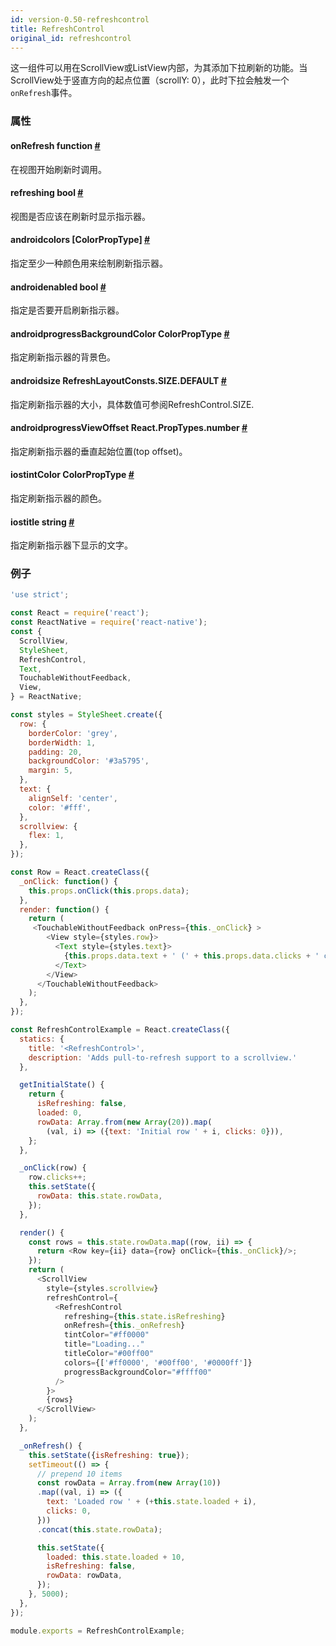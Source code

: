 ```yaml
---
id: version-0.50-refreshcontrol
title: RefreshControl
original_id: refreshcontrol
---
```


这一组件可以用在ScrollView或ListView内部，为其添加下拉刷新的功能。当ScrollView处于竖直方向的起点位置（scrollY: 0），此时下拉会触发一个`onRefresh`事件。

### 属性
<div class="props">
<div class="prop"><h4 class="propTitle"><a class="anchor" name="onrefresh"></a>onRefresh <span class="propType">function</span>
<a class="hash-link" href="#onrefresh">#</a></h4>
<div><p>在视图开始刷新时调用。</p></div>
</div>
<div class="prop"><h4 class="propTitle"><a class="anchor" name="refreshing"></a>refreshing <span class="propType">bool</span>
<a class="hash-link" href="#refreshing">#</a></h4>
<div><p>视图是否应该在刷新时显示指示器。</p></div>
</div>
<div class="prop"><h4 class="propTitle"><a class="anchor" name="colors"></a><span class="platform">android</span>colors
<span class="propType">[ColorPropType]</span> <a class="hash-link" href="#colors">#</a></h4>
<div><p>指定至少一种颜色用来绘制刷新指示器。</p></div>
</div>
<div class="prop"><h4 class="propTitle"><a class="anchor" name="enabled"></a><span class="platform">android</span>enabled
<span class="propType">bool</span> <a class="hash-link" href="#enabled">#</a></h4>
<div><p>指定是否要开启刷新指示器。</p></div>
</div>
<div class="prop"><h4 class="propTitle"><a class="anchor" name="progressbackgroundcolor"></a><span class="platform">android</span>progressBackgroundColor
<span class="propType">ColorPropType</span> <a class="hash-link" href="#progressbackgroundcolor">#</a></h4>
<div><p>指定刷新指示器的背景色。</p></div>
</div>
<div class="prop"><h4 class="propTitle"><a class="anchor" name="size"></a><span class="platform">android</span>size
<span class="propType">RefreshLayoutConsts.SIZE.DEFAULT</span> <a class="hash-link" href="#size">#</a></h4>
<div><p>指定刷新指示器的大小，具体数值可参阅RefreshControl.SIZE.</p></div>
</div>
<div class="prop"><h4 class="propTitle"><a class="anchor" name="progressviewoffset"></a><span class="platform">android</span>progressViewOffset
<span class="propType">React.PropTypes.number</span> <a class="hash-link" href="#progressviewoffset">#</a></h4>
<div><p>指定刷新指示器的垂直起始位置(top offset)。</p></div>
</div>
<div class="prop"><h4 class="propTitle"><a class="anchor" name="tintcolor"></a><span class="platform">ios</span>tintColor
<span class="propType">ColorPropType</span> <a class="hash-link" href="#tintcolor">#</a></h4>
<div><p>指定刷新指示器的颜色。</p></div>
</div>
<div class="prop"><h4 class="propTitle"><a class="anchor" name="title"></a><span class="platform">ios</span>title
<span class="propType">string</span> <a class="hash-link" href="#title">#</a></h4>
<div><p>指定刷新指示器下显示的文字。</p></div>
</div>
</div>

### 例子

```javascript
'use strict';

const React = require('react');
const ReactNative = require('react-native');
const {
  ScrollView,
  StyleSheet,
  RefreshControl,
  Text,
  TouchableWithoutFeedback,
  View,
} = ReactNative;

const styles = StyleSheet.create({
  row: {
    borderColor: 'grey',
    borderWidth: 1,
    padding: 20,
    backgroundColor: '#3a5795',
    margin: 5,
  },
  text: {
    alignSelf: 'center',
    color: '#fff',
  },
  scrollview: {
    flex: 1,
  },
});

const Row = React.createClass({
  _onClick: function() {
    this.props.onClick(this.props.data);
  },
  render: function() {
    return (
     <TouchableWithoutFeedback onPress={this._onClick} >
        <View style={styles.row}>
          <Text style={styles.text}>
            {this.props.data.text + ' (' + this.props.data.clicks + ' clicks)'}
          </Text>
        </View>
      </TouchableWithoutFeedback>
    );
  },
});

const RefreshControlExample = React.createClass({
  statics: {
    title: '<RefreshControl>',
    description: 'Adds pull-to-refresh support to a scrollview.'
  },

  getInitialState() {
    return {
      isRefreshing: false,
      loaded: 0,
      rowData: Array.from(new Array(20)).map(
        (val, i) => ({text: 'Initial row ' + i, clicks: 0})),
    };
  },

  _onClick(row) {
    row.clicks++;
    this.setState({
      rowData: this.state.rowData,
    });
  },

  render() {
    const rows = this.state.rowData.map((row, ii) => {
      return <Row key={ii} data={row} onClick={this._onClick}/>;
    });
    return (
      <ScrollView
        style={styles.scrollview}
        refreshControl={
          <RefreshControl
            refreshing={this.state.isRefreshing}
            onRefresh={this._onRefresh}
            tintColor="#ff0000"
            title="Loading..."
            titleColor="#00ff00"
            colors={['#ff0000', '#00ff00', '#0000ff']}
            progressBackgroundColor="#ffff00"
          />
        }>
        {rows}
      </ScrollView>
    );
  },

  _onRefresh() {
    this.setState({isRefreshing: true});
    setTimeout(() => {
      // prepend 10 items
      const rowData = Array.from(new Array(10))
      .map((val, i) => ({
        text: 'Loaded row ' + (+this.state.loaded + i),
        clicks: 0,
      }))
      .concat(this.state.rowData);

      this.setState({
        loaded: this.state.loaded + 10,
        isRefreshing: false,
        rowData: rowData,
      });
    }, 5000);
  },
});

module.exports = RefreshControlExample;
```
